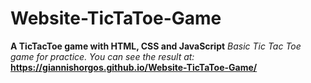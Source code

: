 # Website-TicTaToe-Game
**A TicTacToe game with HTML, CSS and JavaScript**
*Basic Tic Tac Toe game for practice. You can see the result at:*
**https://giannishorgos.github.io/Website-TicTaToe-Game/**

